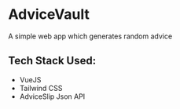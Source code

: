 # AdviceVault

A simple web app which generates random advice

## Tech Stack Used:
- VueJS
- Tailwind CSS
- AdviceSlip Json API

